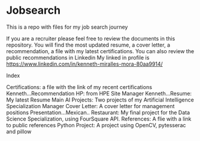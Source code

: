 # Jobsearch
This is a repo with files for my job search journey

If you are a recruiter please feel free to review the documents in this repository. 
You will find the most updated resume, a cover letter, a recommendation, a file with my latest certifications.
You can also review the public recommendations in Linkedin
My linked in profile is https://www.linkedin.com/in/kenneth-miralles-mora-80aa9914/

Index

Certifications: a file with the link of my recent certifications
Kenneth...Recommendation HP: from HPE Site Manager
Kenneth...Resume: My latest Resume
Main AI Projects: Two projects of my Artificial Intelligence Specialization 
Manager Cover Letter: A cover letter for management positions
Presentation...Mexican.. Restaurant: My final project for the Data Science Specialization, using FourSquare API.
References: A flie with a link to public references
Python Project: A project using OpenCV, pytesserac and pillow

